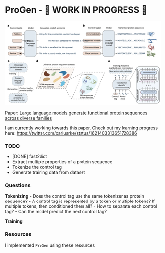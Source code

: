 ProGen - 🚧 WORK IN PROGRESS 🚧
================

<!-- WARNING: THIS FILE WAS AUTOGENERATED! DO NOT EDIT! -->

![image.png](index_files/figure-commonmark/824a0f6d-1-image.png)

Paper: [Large language models generate functional protein sequences
across diverse
families](https://www.nature.com/articles/s41587-022-01618-2)

I am currently working towards this paper. Check out my learning
progress here: https://twitter.com/xariusrke/status/1621403313651728386

### TODO

- \[DONE\] fast2dict
- Extract multiple properties of a protein sequence
- Tokenize the control tag
- Generate training data from dataset

### Questions

**Tokenizing** - Does the control tag use the same tokenizer as protein
sequence? - A control tag is represented by a token or multiple tokens?
If multiple tokens, then conditioned them all? - How to separate each
control tag? - Can the model predict the next control tag?

**Training**

### Resources

I implemented `ProGen` using these resources
